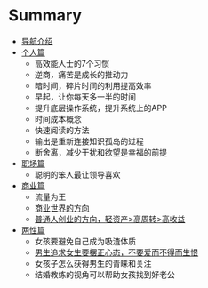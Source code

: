 # Summary

* [导航介绍](README.md)
* [个人篇](chapter1.md)
  * 高效能人士的7个习惯
  * 逆商，痛苦是成长的推动力
  * 暗时间，碎片时间的利用提高效率
  * 早起，让你每天多一半的时间
  * 提升底层操作系统，提升系统上的APP
  * 时间成本概念
  * 快速阅读的方法
  * 输出是重新连接知识孤岛的过程
  * 断舍离，减少干扰和欲望是幸福的前提
* [职场篇](zhi-chang-pian.md)
  * 聪明的笨人最让领导喜欢
* [商业篇](shang-ye-pian.md)
  * 流量为王
  * [商业世界的方向](shang-ye-pian/shang-ye-shi-jie-de-fang-xiang.md)
  * [普通人创业的方向，轻资产&gt;高周转&gt;高收益](chuang-ye-pian/qing-chuang-ye.md)
* [两性篇](liang-xing-pian.md)
  * 女孩要避免自己成为吸渣体质
  * [男生追求女生要摆正心态，不要爱而不得而生恨](liang-xing-pian/nan-sheng-zhui-qiu-nv-sheng-yao-bai-zheng-xin-tai-ff0c-bu-yao-ai-er-bu-de-er-sheng-hen.md)
  * 女孩子怎么获得男生的青睐和关注
  * 结婚教练的视角可以帮助女孩找到好老公

